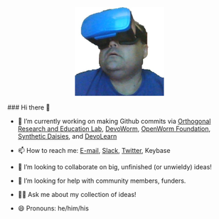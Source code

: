 <p align="center">
<img HEIGHT = 200 WIDTH = 200 src="https://github.com/balicea/balicea/blob/master/nu17btiu_400x400.jpg"><BR>
</p>
### Hi there 👋

- 🔭 I’m currently working on making Github commits via [Orthogonal Research and Education Lab](https://github.com/Orthogonal-Research-Lab), [DevoWorm](https://github.com/devoworm), [OpenWorm Foundation](https://github.com/openworm), [Synthetic Daisies](https://github.com/synthetic-daisies), and [DevoLearn](https://github.com/DevoLearn)

- 📫 How to reach me: [E-mail](mailto:bradly.alicea@outlook.com), [Slack](http://orthogonal-research.slack.com), [Twitter](http://www.twitter.com/balicea1), Keybase

- 👯 I’m looking to collaborate on big, unfinished (or unwieldy) ideas!

- 🤔 I’m looking for help with community members, funders.

- 💬:volcano: Ask me about my collection of ideas!

- 😄 Pronouns: he/him/his



<!--
**balicea/balicea** is a ✨ _special_ ✨ repository because its `README.md` (this file) appears on your GitHub profile.

Here are some ideas to get you started:


- 🌱 I’m currently learning ...

- 📫 How to reach me: ...

- ⚡ Fun fact: ...
-->
